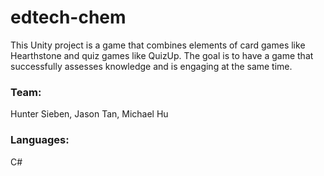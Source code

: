 # edtech-chem

This Unity project is a game that combines elements of card games like Hearthstone and quiz games like QuizUp. The goal is to have a game that successfully assesses knowledge and is engaging at the same time. 

### Team:
Hunter Sieben, Jason Tan, Michael Hu

### Languages:
C#


